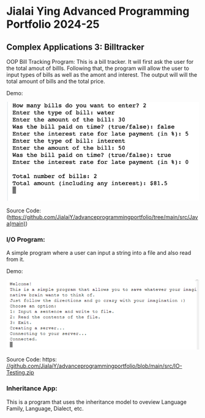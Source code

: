 # Jialai Ying Advanced Programming Portfolio 2024-25
## Complex Applications 3: Billtracker

OOP Bill Tracking Program:
This is a bill tracker. It will first ask the user for the total amout of billls. Following that, the program will allow the user to input types of bills as well as the amont and interest. The output will will the total amount of bills and the total price.

Demo:

![](https://github.com/JialaiY/advanceprogrammingportfolio/blob/main/images/BillTrackerDemo.png?raw=true)

Source Code: (https://github.com/JialaiY/advanceprogrammingportfolio/tree/main/src/Java(main))

### I/O Program:
A simple program where a user can input a string into a file and also read from it.

Demo:

![](https://github.com/JialaiY/advanceprogrammingportfolio/blob/main/images/IO%20Screenshot.png?raw=true)

Source Code: https: [//github.com/JialaiY/advanceprogrammingportfolio/blob/main/src/IO-Testing.zip](https://github.com/JialaiY/advanceprogrammingportfolio/blob/main/src/IO%20Testing/MyProgram.java)

### Inheritance App:
This is a program that uses the inheritance model to oveview Language Family, Language, Dialect, etc.
